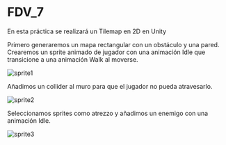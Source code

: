 # FDV_7

En esta práctica se realizará un Tilemap en 2D en Unity

Primero generaremos un mapa rectangular con un obstáculo y una pared. Crearemos un sprite animado de jugador con una animación Idle que transicione a una animación Walk al moverse.


![sprite1](https://user-images.githubusercontent.com/114673717/203053249-9348a03e-6566-4513-bd17-922dcc883c85.gif)

Añadimos un collider al muro para que el jugador no pueda atravesarlo.

![sprite2](https://user-images.githubusercontent.com/114673717/203776880-3bfa0e9b-4ffa-4373-a09d-6a0ff2efee5b.gif)

Seleccionamos sprites como atrezzo y añadimos un enemigo con una animación Idle.

![sprite3](https://user-images.githubusercontent.com/114673717/203778763-854e2be7-b135-41db-b9dc-2170d2f50e30.gif)
